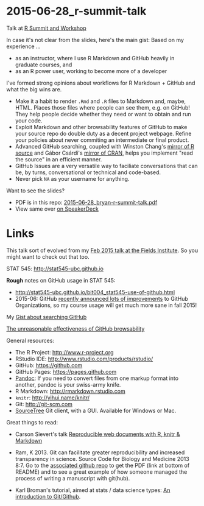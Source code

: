 # 2015-06-28_r-summit-talk

Talk at [R Summit and Workshop](http://info.cbs.dk/rsummit2015/)

In case it's not clear from the slides, here's the main gist: Based on my experience ...

  * as an instructor, where I use R Markdown and GitHub heavily in graduate courses, and
  * as an R power user, working to become more of a developer
  
I've formed strong opinions about workflows for R Markdown + GitHub and what the big wins are.

  * Make it a habit to render `.Rmd` and `.R` files to Markdown and, maybe, HTML. Places those files where people can see them, e.g. on GitHub! They help people decide whether they need or want to obtain and run your code.
  * Exploit Markdown and other browsability features of GitHub to make your source repo do double duty as a decent project webpage. Refine your policies about never commiting an intermediate or final product.
  * Advanced GitHub searching, coupled with Winston Chang's [mirror of R source](https://github.com/wch/r-source/) and Gábor Csárdi's [mirror of CRAN](https://github.com/cran/), helps you implement "read the source" in an efficient manner.
  * GitHub Issues are a very versatile way to faciliate conversations that can be, by turns, conversational or technical and code-based.
  * Never pick `NA` as your username for anything.

Want to see the slides?

  * PDF is in this repo: [2015-06-28_bryan-r-summit-talk.pdf](2015-06-28_bryan-r-summit-talk.pdf)
  * View same over [on SpeakerDeck](https://speakerdeck.com/jennybc/talk-at-r-summit-and-workshop-about-using-r-markdown-and-github-in-your-workflow)

Links
========================================================

This talk sort of evolved from my [Feb 2015 talk at the Fields Institute](https://github.com/jennybc/2015-02-23_bryan-fields-talk). So you might want to check out that too.

STAT 545: <http://stat545-ubc.github.io>

__Rough__ notes on GitHub usage in STAT 545:

  * <http://stat545-ubc.github.io/bit004_stat545-use-of-github.html>
  * 2015-06: GitHub [recently announced lots of improvements](https://github.com/blog/2020-improved-organization-permissions) to GitHub Organizations, so my course usage will get much more sane in fall 2015!
  
My [Gist about searching GitHub](https://gist.github.com/jennybc/4a1bf4e9e1bb3a0a9b56#file-r-fcsn-in-wild-search-md)

[The unreasonable effectiveness of GitHub browsability](http://stat545-ubc.github.io/bit006_github-browsability-wins.html)

General resources:

  * The R Project: <http://www.r-project.org>
  * RStudio IDE: <http://www.rstudio.com/products/rstudio/>
  * GitHub: <https://github.com>
  * GitHub Pages: <https://pages.github.com>
  * [Pandoc](http://johnmacfarlane.net/pandoc/): If you need to convert files from one markup format into another, pandoc is your swiss-army knife. 
  * R Markdown: <http://rmarkdown.rstudio.com>
  * `knitr`: <http://yihui.name/knitr/>
  * Git: <http://git-scm.com>
  * [SourceTree](http://www.sourcetreeapp.com) Git client, with a GUI. Available for Windows or Mac.

Great things to read:

  * Carson Sievert's talk [Reproducible web documents with R, knitr & Markdown](http://cpsievert.github.io/slides/markdown/)

  * Ram, K 2013. Git can facilitate greater reproducibility and increased transparency in science. Source Code for Biology and Medicine 2013 8:7. Go to the [associated github repo](https://github.com/karthikram/smb_git) to get the PDF (link at bottom of README) and to see a great example of how someone managed the process of writing a manuscript with git(hub).

  * Karl Broman's tutorial, aimed at stats / data science types: [An introduction to Git/Github](http://kbroman.github.io/github_tutorial/).
